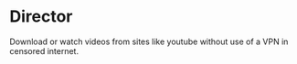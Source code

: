 # Director

Download or watch videos from sites like youtube without use of a VPN in censored internet.


